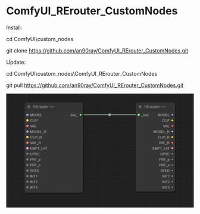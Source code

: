# ComfyUI_RErouter_CustomNodes

Install:

cd ComfyUI\custom_nodes

git clone https://github.com/an90ray/ComfyUI_RErouter_CustomNodes.git

Update:

cd ComfyUI\custom_nodes\ComfyUI_RErouter_CustomNodes

git pull https://github.com/an90ray/ComfyUI_RErouter_CustomNodes.git

![image](rerouter.png)


